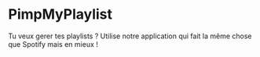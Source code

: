 # PimpMyPlaylist

Tu veux gerer tes playlists ? Utilise notre application qui fait la même chose que Spotify mais en mieux !
